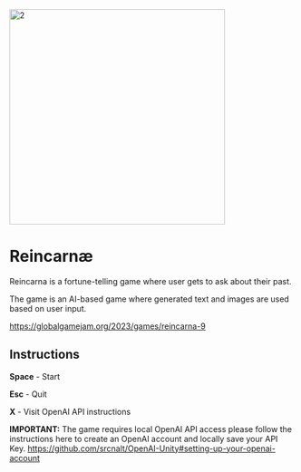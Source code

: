 <img width="380" alt="2" src="https://user-images.githubusercontent.com/3163281/216837908-3110dc30-af7d-4c03-a909-70e6d0dcdc4a.png">

# Reincarnæ

Reincarna is a fortune-telling game where user gets to ask about their past.

The game is an AI-based game where generated text and images are used based on user input.

https://globalgamejam.org/2023/games/reincarna-9

## Instructions 
**Space** - Start

**Esc** - Quit

**X** - Visit OpenAI API instructions

**IMPORTANT:** The game requires local OpenAI API access please follow the instructions here to create an OpenAI account and locally save your API Key.
https://github.com/srcnalt/OpenAI-Unity#setting-up-your-openai-account



